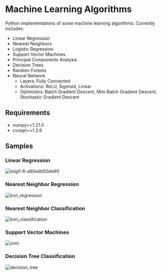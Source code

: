 # Machine Learning Algorithms

Python implementations of some machine learning algorithms.
Currently includes:

- Linear Regression
- Nearest Neighbors
- Logistic Regression
- Support Vector Machines
- Principal Components Analysis
- Decision Trees
- Random Forests
- Neural Network
  - Layers: Fully Connected
  - Activations: ReLU, Sigmoid, Linear
  - Optimizers: Batch Gradient Descent, Mini Batch Gradient Descent, Stochastic Gradient Descent

## Requirements

- numpy==1.21.0
- cvxopt==1.2.6

## Samples

### Linear Regression

![ezgif-6-a80edb50de90](https://user-images.githubusercontent.com/65565946/126893678-16c7ca8c-70c5-4650-ac71-22cb5a0f0c29.gif)

### Nearest Neighbor Regression

![knn_regression](https://user-images.githubusercontent.com/65565946/127392415-bf4f8fe3-fad4-415f-961a-a5dc3ba9fd30.png)

### Nearest Neighbor Classification

![knn_classification](https://user-images.githubusercontent.com/65565946/127392294-12d67e54-d010-4395-8a91-1643dcd84bd3.png)

### Support Vector Machines

![svm](https://user-images.githubusercontent.com/65565946/127392069-874ac6c7-f859-41b0-8503-263797fa6437.png)

### Decision Tree Classification

![decision_tree](https://user-images.githubusercontent.com/65565946/127392479-1ede1293-a960-4952-9436-01da748bdeb9.png)
